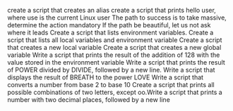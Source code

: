 create a script that creates an alias
create a script that prints hello user, where use is the current Linux user
The path to success is to take massive, determine the action mandatory
 If the path be beautiful, let us not ask where it leads
Create a script that lists environment variables.
Create a script that lists all local variables and environment variable
Create a script that creates a new local variable
Create a script that creates a new global variable
Write a script that prints the result of the addition of 128 with the value stored in the environment variable
Write a script that prints the result of POWER divided by DIVIDE, followed by a new line.
Write a script that displays the result of BREATH to the power LOVE
Write a script that converts a number from base 2 to base 10
Create a script that prints all possible combinations of two letters, except oo.Write a script that prints a number with two decimal places, followed by a new line


